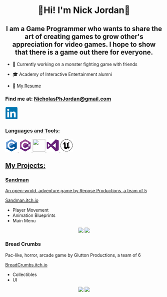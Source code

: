 <h1 align="center">👋Hi! I'm Nick Jordan👋

<h2 align="center">
  I am a Game Programmer who wants to share the art of creating games to grow other's appreciation for video games. I hope to show that there is a game out there for everyone.
</h2> 

- 👾 Currently working on a monster fighting game with friends 
 
- 🎓 Academy of Interactive Entertainment alumni

- 📜 [My Resume](https://resume.creddle.io/resume/cg7cs7hak2f)

### Find me at: NicholasPhJordan@gmail.com

<a href=https://www.linkedin.com/in/nicholasphjordan/>
<img src="https://github.com/devicons/devicon/blob/master/icons/linkedin/linkedin-original.svg" width="40" height="40"/>

<h3 align="left">Languages and Tools:</h3>
 
 <img src="https://github.com/devicons/devicon/blob/master/icons/c/c-original.svg" width="40" height="40"/>
 <img src="https://github.com/devicons/devicon/blob/master/icons/csharp/csharp-original.svg" width="40" height="40"/>
 <img src="https://github.com/simple-icons/simple-icons/blob/develop/icons/cplusplus.svg" width="40" height="40"/>
 <img src="https://github.com/devicons/devicon/blob/master/icons/visualstudio/visualstudio-plain.svg" width="40" height="40"/>
 <img src="https://github.com/devicons/devicon/blob/master/icons/unrealengine/unrealengine-original.svg" width="40" height="40"/>

<h2>My Projects:</h2> 

<h3>Sandman</h3>

<p align="left">
  An open-wrold, adventure game by Repose Productions, a team of 5
  
  [Sandman.itch.io](https://reposeproductions.itch.io/sandman)
  
  - Player Movement
  - Animation Blueprints
  - Main Menu
</p>

<p align="center">
  <img src="https://img.itch.zone/aW1hZ2UvMTU1ODUwMi85MDk4NjQ3LnBuZw==/347x500/b8vB9o.png" width="325"/>
  <img src="https://img.itch.zone/aW1hZ2UvMTU1ODUwMi85MDk5MDI5LnBuZw==/original/nQ0kP3.png" width="325"/>
</p>

<h3>Bread Crumbs</h3>

<p align="left">
  Pac-like, horror, arcade game by Glutton Productions, a team of 6
  
  [BreadCrumbs.itch.io](https://gluttonproductions.itch.io/bread-crumbs)
  
  - Collectibles
  - UI
</p>
  
<p align="center">
  <img src="https://img.itch.zone/aW1hZ2UvMTA5NTA0NS82MzI2NDg0LnBuZw==/347x500/mHAmNe.png" width="325"/>
  <img src="https://img.itch.zone/aW1hZ2UvMTA5NTA0NS82MzI3NDExLnBuZw==/347x500/zLnn%2Bj.png" width="325"/> 
</p>
